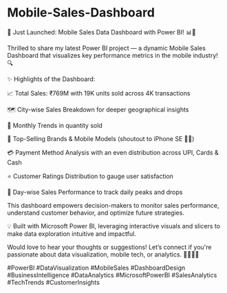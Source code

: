 # Mobile-Sales-Dashboard
🚀 Just Launched: Mobile Sales Data Dashboard with Power BI! 📊📱

Thrilled to share my latest Power BI project — a dynamic Mobile Sales Dashboard that visualizes key performance metrics in the mobile industry! 🔍

✨ Highlights of the Dashboard:

📈 Total Sales: ₹769M with 19K units sold across 4K transactions

🗺 City-wise Sales Breakdown for deeper geographical insights

📅 Monthly Trends in quantity sold

🛒 Top-Selling Brands & Mobile Models (shoutout to iPhone SE 📱🔥)

💳 Payment Method Analysis with an even distribution across UPI, Cards & Cash

⭐ Customer Ratings Distribution to gauge user satisfaction

📆 Day-wise Sales Performance to track daily peaks and drops

This dashboard empowers decision-makers to monitor sales performance, understand customer behavior, and optimize future strategies.

💡 Built with Microsoft Power BI, leveraging interactive visuals and slicers to make data exploration intuitive and impactful.

Would love to hear your thoughts or suggestions! Let’s connect if you're passionate about data visualization, mobile tech, or analytics. 👩‍💻👨‍💼

#PowerBI #DataVisualization #MobileSales #DashboardDesign #BusinessIntelligence #DataAnalytics #MicrosoftPowerBI #SalesAnalytics #TechTrends #CustomerInsights
